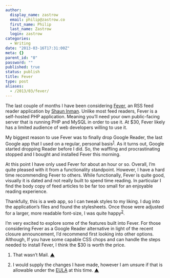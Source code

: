```yaml
---
author:
  display_name: zastrow
  email: philip@zastrow.co
  first_name: Philip
  last_name: Zastrow
  login: zastrow
categories:
  - Writing
date: "2013-03-16T17:31:00Z"
meta: {}
parent_id: "0"
password: ""
published: true
status: publish
title: Fever
type: post
aliases:
  - /2013/03/fever/
---
```

<p>The last couple of months I have been considering <a href="http://feedafever.com">Fever</a>, an RSS feed reader application by <a href="http://shauninman.com">Shaun Inman</a>. Unlike most feed readers, Fever is a self-hosted PHP application. Meaning you’ll need your own public-facing server that is running PHP and MySQL in order to use it. At $30, Fever likely has a limited audience of web developers willing to use it.</p>
<p>My biggest reason to use Fever was to finally drop Google Reader, the last Google app that I used on a regular, personal basis<sup id="fnref:1-2013-03-16"><a href="#fn:1-2013-03-16" class="cmp-footnote">1</a></sup>. As it turns out, Google started dropping Reader before I did. So, the waffling and procrastinating stopped and I bought and installed Fever this morning.</p>
<p>At this point I have only used Fever for about an hour or so. Overall, I’m quite pleased with it from a functionality standpoint. However, I have a hard time recommending Fever to others. While functionally, Fever is quite good, visually it is dated and not really built to spend time reading. In particular I find the body copy of feed articles to be far too small for an enjoyable reading experience.</p>
<p>Thankfully, this is a web app, so I can tweak styles to my liking. I dug into the application’s files and found the stylesheets. Once those were adjusted for a larger, more readable font-size, I was quite happy<sup id="fnref:2-2013-03-16"><a href="#fn:2-2013-03-16" class="cmp-footnote">2</a></sup>.</p>
<p>I’m very excited to explore some of the features built into Fever. For those considering Fever as a Google Reader alternative in light of the recent closure announcement, I’d recommend first looking into other options. Although, If you have some capable CSS chops and can handle the steps needed to install Fever, I think the $30 is worth the price.</p>
<div class="cmp-footnotes">
<ol>
<li id="fn:1-2013-03-16">
<p>That wasn’t Mail.&nbsp;<a href="#fnref:1-2013-03-16" class="cmp-footnotes__return-link">&#9650;</a></p>
</li>
<li id="fn:2-2013-03-16">
<p>I would supply the changes I have made, however I am unsure if that is allowable under the <a href="http://feedafever.com/eula">EULA</a> at this time.&nbsp;<a href="#fnref:2-2013-03-16" class="cmp-footnotes__return-link">&#9650;</a></p>
</li>
</ol>
</div>
